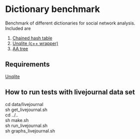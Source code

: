 # Dictionary benchmark
Benchmark of different dictionaries for social network analysis.    
Included are  
1. [Chained hash table](https://github.com/no-glue/chained-hash-table)  
2. [Unqlite (c++ wrapper)](https://github.com/no-glue/unqlite-dictionary)  
3. [AA tree](https://github.com/no-glue/aa-tree)
## Requirements
[Unqlite](http://unqlite.org/downloads.html)  
## How to run tests with livejournal data set
cd data/livejournal  
sh get_livejournal.sh  
cd ../..  
sh make.sh  
sh run_livejournal.sh  
sh graphs_livejournal.sh  